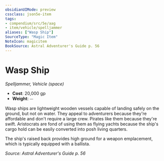 ```yaml
---
obsidianUIMode: preview
cssclass: json5e-item
tags:
- compendium/src/5e/aag
- item/vehicle/spelljammer
aliases: ["Wasp Ship"]
SourceType: "Magic Item"
NoteIcon: magicitem
BookSource: Astral Adventurer's Guide p. 56
---
```

# Wasp Ship
*Spelljammer, Vehicle (space)*  

- **Cost**: 20,000 gp
- **Weight**: ⏤

Wasp ships are lightweight wooden vessels capable of landing safely on the ground, but not on water. They appeal to adventurers because they're affordable and don't require a large crew. Pirates like them because they're swift. Aristocrats are fond of using them as flying yachts because the ship's cargo hold can be easily converted into posh living quarters.

The ship's raised back provides high ground for a weapon emplacement, which is typically equipped with a ballista.

*Source: Astral Adventurer's Guide p. 56*